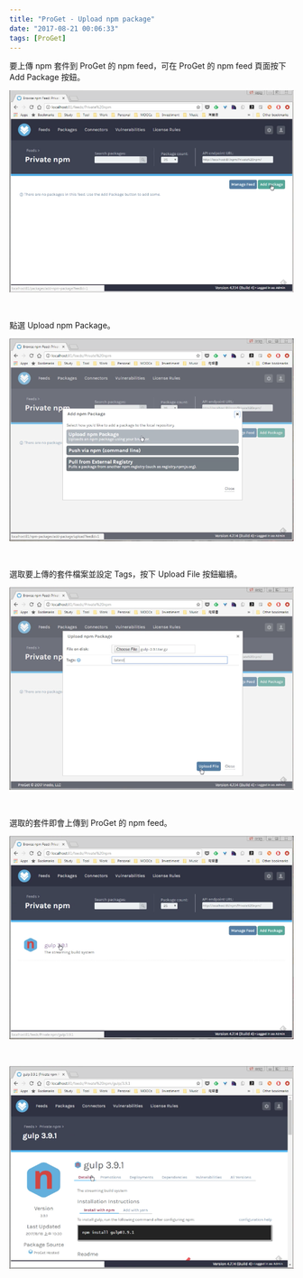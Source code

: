 ```yaml
---
title: "ProGet - Upload npm package"
date: "2017-08-21 00:06:33"
tags: [ProGet]
---
```



要上傳 npm 套件到 ProGet 的 npm feed，可在 ProGet 的 npm feed 頁面按下 Add Package 按鈕。  

<!-- More -->

![1.png](1.png)

<br/>


點選 Upload npm Package。  

![2.png](2.png)

<br/>


選取要上傳的套件檔案並設定 Tags，按下 Upload File 按鈕繼續。  

![3.png](3.png)

<br/>


選取的套件即會上傳到 ProGet 的 npm feed。  

![4.png](4.png)

<br/>



![5.png](5.png)

<br/>
